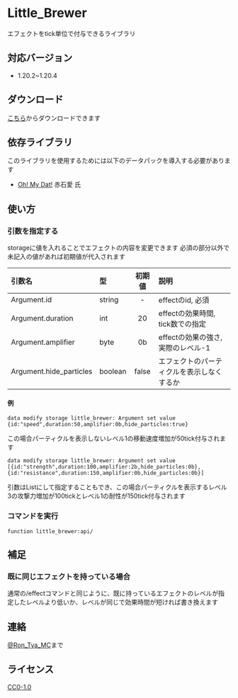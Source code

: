 # Little_Brewer

エフェクトをtick単位で付与できるライブラリ

</div>

## 対応バージョン

- 1.20.2~1.20.4

## ダウンロード

[こちら](https://github.com/Ron-Tya-MC/LittleBrewer/releases)からダウンロードできます

## 依存ライブラリ

このライブラリを使用するためには以下のデータパックを導入する必要があります

- [Oh! My Dat!](https://github.com/Ai-Akaishi/OhMyDat) 赤石愛 氏

## 使い方

### 引数を指定する

storageに値を入れることでエフェクトの内容を変更できます
必須の部分以外で未記入の値があれば初期値が代入されます

| 引数名 | 型 | 初期値 | 説明 |
|:---|:---|:---:|:---|
| Argument.id | string | - | effectのid, 必須 |
| Argument.duration | int | 20 | effectの効果時間, tick数での指定 |
| Argument.amplifier | byte | 0b | effectの効果の強さ, 実際のレベル-1 |
| Argument.hide_particles | boolean | false | エフェクトのパーティクルを表示しなくするか |

#### 例

```mcfunction
data modify storage little_brewer: Argument set value {id:"speed",duration:50,amplifier:0b,hide_particles:true}
```

この場合パーティクルを表示しないレベル1の移動速度増加が50tick付与されます

```mcfunction
data modify storage little_brewer: Argument set value [{id:"strength",duration:100,amplifier:2b,hide_particles:0b},{id:"resistance",duration:150,amplifier:0b,hide_particles:0b}]
```

引数はListにして指定することもでき、この場合パーティクルを表示するレベル3の攻撃力増加が100tickとレベル1の耐性が150tick付与されます

### コマンドを実行

```mcfunction
function little_brewer:api/
```

## 補足

### 既に同じエフェクトを持っている場合

通常の/effectコマンドと同じように、既に持っているエフェクトのレベルが指定したレベルより低いか、レベルが同じで効果時間が短ければ書き換えます

## 連絡

[@Ron_Tya_MC](https://twitter.com/Ron_Tya_MC)まで

## ライセンス

[CC0-1.0](LICENSE)
